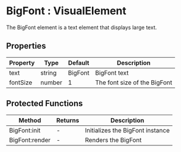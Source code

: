 # BigFont : VisualElement
The BigFont element is a text element that displays large text.

## Properties

|Property|Type|Default|Description|
|---|---|---|---|
|text|string|BigFont|BigFont text
|fontSize|number|1|The font size of the BigFont


## Protected Functions

|Method|Returns|Description|
|---|---|---|
|BigFont:init|-|Initializes the BigFont instance
|BigFont:render|-|Renders the BigFont


